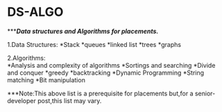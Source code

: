 # DS-ALGO 
 ******Data structures and Algorithms for placements.***
  
1.Data Structures:
  *Stack
  *queues
  *linked list
  *trees
  *graphs
    
2.Algorithms:    
  *Analysis and complexity of algorithms
  *Sortings and searching
  *Divide and conquer
  *greedy
  *backtracking
  *Dynamic Programming
  *String matching 
  *Bit manipulation
  
  
  ***Note:This above list is a prerequisite for placements but,for a senior-developer post,this list may vary. 
    
  
